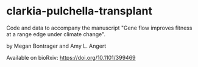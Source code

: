 # clarkia-pulchella-transplant

Code and data to accompany the manuscript "Gene flow improves fitness at a range edge under climate change".  

by Megan Bontrager and Amy L. Angert  

Available on bioRxiv: https://doi.org/10.1101/399469
